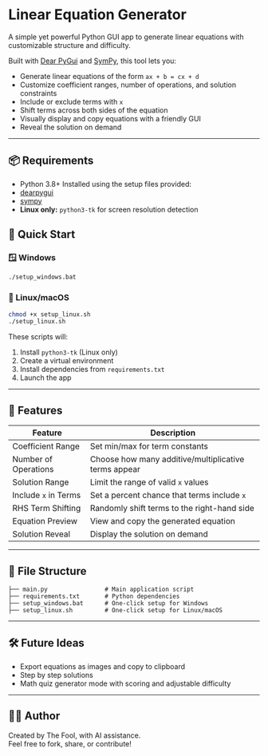 # Linear Equation Generator

A simple yet powerful Python GUI app to generate linear equations with customizable structure and difficulty.

Built with [Dear PyGui](https://github.com/hoffstadt/dearpygui) and [SymPy](https://www.sympy.org/), this tool lets you:

- Generate linear equations of the form `ax + b = cx + d`
- Customize coefficient ranges, number of operations, and solution constraints
- Include or exclude terms with `x`
- Shift terms across both sides of the equation
- Visually display and copy equations with a friendly GUI
- Reveal the solution on demand

---

## 📦 Requirements

- Python 3.8+
Installed using the setup files provided:
- [dearpygui](https://pypi.org/project/dearpygui/)
- [sympy](https://pypi.org/project/sympy/)
- **Linux only:** `python3-tk` for screen resolution detection

## 🚀 Quick Start

### 🪟 Windows

```bash
./setup_windows.bat
```

### 🐧 Linux/macOS

```bash
chmod +x setup_linux.sh
./setup_linux.sh
```

These scripts will:
1. Install `python3-tk` (Linux only)
2. Create a virtual environment
3. Install dependencies from `requirements.txt`
4. Launch the app

---

## 🧮 Features

| Feature                    | Description |
|---------------------------|-------------|
| Coefficient Range         | Set min/max for term constants |
| Number of Operations      | Choose how many additive/multiplicative terms appear |
| Solution Range            | Limit the range of valid `x` values |
| Include `x` in Terms      | Set a percent chance that terms include `x` |
| RHS Term Shifting         | Randomly shift terms to the right-hand side |
| Equation Preview          | View and copy the generated equation |
| Solution Reveal           | Display the solution on demand |

---

## 📂 File Structure

```
├── main.py                # Main application script
├── requirements.txt       # Python dependencies
├── setup_windows.bat      # One-click setup for Windows
├── setup_linux.sh         # One-click setup for Linux/macOS
```

---

## 🛠 Future Ideas

- Export equations as images and copy to clipboard
- Step by step solutions
- Math quiz generator mode with scoring and adjustable difficulty

---

## 🧑‍💻 Author

Created by The Fool, with AI assistance.  
Feel free to fork, share, or contribute!
